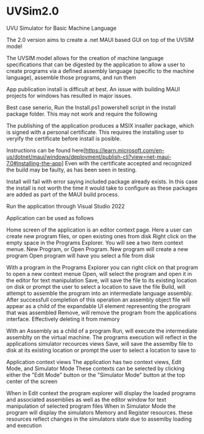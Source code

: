 # UVSim2.0
UVU Simulator for Basic Machine Language

The 2.0 version aims to create a .net MAUI based GUI on top of the UVSIM model

The UVSIM model allows for the creation of machine language specifications that can be digested by the application
to allow a user to create programs via a defined assembly language (specific to the machine language), assemble those
programs, and run them

App publication install is difficult at best. An issue with building MAUI projects for windows has resulted in major issues.

Best case senerio, Run the Install.ps1 powershell script in the install package folder. This may not work and require the following

The publishing of the application produces a MSIX insaller package, which is signed with a personal certificate.
This requires the installing user to veryify the certificate before install is posible.

Instructions can be found here[https://learn.microsoft.com/en-us/dotnet/maui/windows/deployment/publish-cli?view=net-maui-7.0#installing-the-app]
Even with the certificate accepted and recognized the build may be faulty, as has been seen in testing.

Install will fail with error saying included package already exists.
In this case the install is not worth the time it would take to configure as these packages are added as part of the MAUI build process.

Run the application through Visual Studio 2022


Application can be used as follows

Home screen of the application is an editor context page. Here a user can create new program files, or open existing ones from disk
  Right click on the empty space in the Programs Explorer. You will see a two item context menue. New Program, or Open Program.
  New program will create a new program
  Open program will have you select a file from disk
  
With a program in the Programs Explorer you can right click on that program to open a new context menue
  Open, will select the program and open it in the editor for text manipulation
  Save, will save the file to its existing location on disk or prompt the user to select a location to save the file
  Build, will attempt to assemble the program into an intermediate language assembly. After successfull completion of this operation an assembly object file will
  appear as a child of the expandable UI element representing the program that was assembled
  Remove, will remove the program from the applications interface. Effectively deleting it from memory
  
With an Assembly as a child of a program
  Run, will execute the intermediate assemblty on the virtual machine. The programs execution will reflect in the applications simulator recources views
  Save, will save the assemlby file to disk at its existing location or prompt the user to select a location to save to
  
Application context views
The application has two context views, Edit Mode, and Simulator Mode
These contexts can be selected by clicking either the "Edit Mode" button or the "Simulator Mode" button at the top center of the screen

When in Edit context the program explorer will display the loaded programs and associated assemblies as well as the editor window for text manipulation of selected program files
When in Simulator Mode the program will display the simulators Memory and Register resources. these resources reflect changes in the simulators state due to assemlby loading and execution
